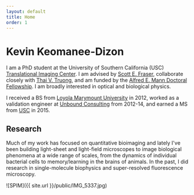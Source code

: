 ```yaml
---
layout: default
title: Home
order: 1
---
```


# Kevin Keomanee-Dizon

I am a PhD student at the University of Southern California (USC) [Translational Imaging Center](http://bioimaging.usc.edu). I am advised by [Scott E. Fraser](http://bioimaging.usc.edu/sefraser.html), collaborate closely with [Thai V. Truong](https://www.researchgate.net/profile/Thai_Truong), and am funded by the [Alfred E. Mann Doctoral Fellowship](http://ami.usc.edu/ami-fellowships/). I am broadly interested in optical and biological physics.

I received a BS from [Loyola Marymount University](http://lmu.edu/) in 2012, worked as a validation engineer at [Unbound Consulting](http://unbound-consulting.com/) from 2012-14, and earned a MS from [USC](http://usc.edu/) in 2015.

## Research

 Much of my work has focused on quantitative bioimaging and lately I've been building light-sheet and light-field microscopes to image biological phenomena at a wide range of scales, from the dynamics of individual bacterial cells to memory/learning in the brains of animals. In the past, I did research in single-molecule biophysics and super-resolved fluorescence microscopy.

![SPIM]({{ site.url }}/public/IMG_5337.jpg)
